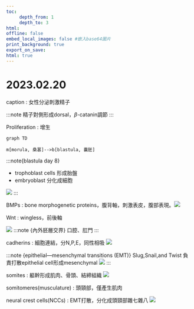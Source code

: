 ```yaml
---
toc:
     depth_from: 1
     depth_to: 3
html:
offline: false
embed_local_images: false #嵌入base64圖片
print_background: true
export_on_save:
html: true
---
```

# 2023.02.20
caption
: 女性分泌刺激精子

:::note 
精子對側形成dorsal，$\beta$-catanin調節
:::

Proliferation
: 增生



```mermaid
graph TD

m[morula, 桑葚]-->b[blastula, 囊胚]
```
:::note{blastula day 8}
- trophoblast cells
形成胎盤
- embryoblast
 分化成細胞

![](paste_src/2023-03-04-00-22-26.png)
:::

BMPs
: bone morphogenetic proteins，腹背軸，刺激表皮，腹部表現。![](paste_src/2023-03-04-00-28-53.png)

Wnt
: wingless，前後軸

![](paste_src/2023-03-04-00-36-36.png)
:::note {內外胚層交界}
口腔、肛門
:::

cadherins
: 細胞連結，分N,P,E，同性相吸
![](paste_src/2023-03-04-00-43-03.png)

:::note {epithelial—mesenchymal transitions (EMT)}
Slug,Snail,and Twist 負責打散epithelial cell形成mesenchymal
![](paste_src/2023-03-04-00-45-58.png)
:::

somites
: 軀幹形成肌肉、骨頭、結締組織
![](paste_src/2023-03-04-00-47-37.png)

somitomeres(musculature)
: 頭頸部，僅產生肌肉

neural crest cells(NCCs)
: EMT打散，分化成頭頸部雜七雜八
![](paste_src/2023-03-04-00-51-21.png)
